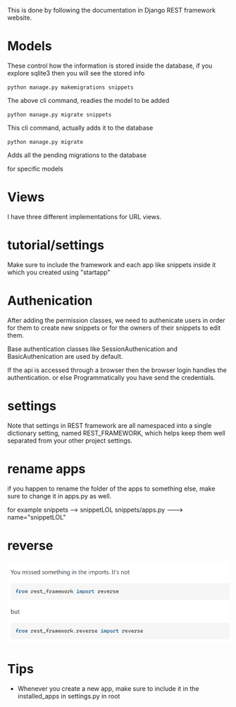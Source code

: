 
This is done by following the documentation in Django REST framework website.

# Models

These control how the information is stored inside the database, if you explore sqlite3 then you will see the stored info

`python manage.py makemigrations snippets`

The above cli command, readies the model to be added

`python manage.py migrate snippets` 

This cli command, actually adds it to the database

`python manage.py migrate`

Adds all the pending migrations to the database

for specific models

# Views

I have three different implementations for URL views. 

# tutorial/settings

Make sure to include the framework and each app like snippets inside it which you created using "startapp"

# Authenication

After adding the permission classes, we need to authenicate users in order for them to create new snippets or for the owners of their snippets to edit them. 

Base authentication classes like SessionAuthenication and BasicAuthenication are used by default. 

If the api is accessed through a browser then the browser login handles the authentication. or else Programmatically you have send the credentials.

# settings

Note that settings in REST framework are all namespaced into a single dictionary setting, named REST_FRAMEWORK, which helps keep them well separated from your other project settings.

# rename apps

if you happen to rename the folder of the apps to something else, make sure to change it in apps.py as well.

for example snippets --> snippetLOL
snippets/apps.py ---> name="snippetLOL"

# reverse

![Alt text](images/image.png)

# Tips

- Whenever you create a new app, make sure to include it in the installed_apps in settings.py in root